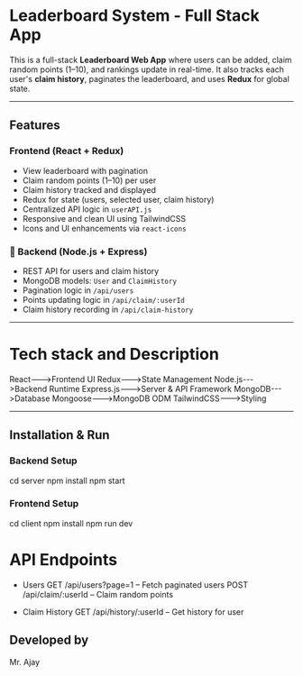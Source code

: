 #  Leaderboard System - Full Stack App

This is a full-stack **Leaderboard Web App** where users can be added, claim random points (1–10), and rankings update in real-time. It also tracks each user's **claim history**, paginates the leaderboard, and uses **Redux** for global state.


------

##  Features

###  Frontend (React + Redux)
- View leaderboard with pagination
- Claim random points (1–10) per user
- Claim history tracked and displayed
- Redux for state (users, selected user, claim history)
- Centralized API logic in `userAPI.js`
- Responsive and clean UI using TailwindCSS
- Icons and UI enhancements via `react-icons`

### 🔹 Backend (Node.js + Express)
- REST API for users and claim history
- MongoDB models: `User` and `ClaimHistory`
- Pagination logic in `/api/users`
- Points updating logic in `/api/claim/:userId`
- Claim history recording in `/api/claim-history`


-----


# Tech stack and Description
React--->Frontend UI
Redux--->State Management
Node.js--->Backend Runtime
Express.js--->Server & API Framework
MongoDB--->Database
Mongoose--->MongoDB ODM
TailwindCSS--->Styling


---



##  Installation & Run

### Backend Setup
cd server
npm install
npm start

### Frontend Setup
cd client
npm install
npm run dev

# API Endpoints

* Users
GET /api/users?page=1 – Fetch paginated users
POST /api/claim/:userId – Claim random points

* Claim History
GET /api/history/:userId – Get history for user


## Developed by
Mr. Ajay

